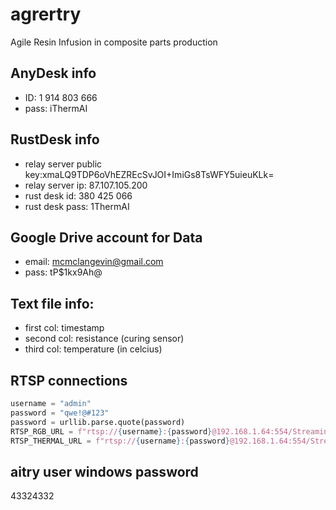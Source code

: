 # agrertry

Agile Resin Infusion in composite parts production

## AnyDesk info

- ID: 1 914 803 666
- pass: iThermAI

## RustDesk info

- relay server public key:xmaLQ9TDP6oVhEZREcSvJOI+ImiGs8TsWFY5uieuKLk=
- relay server ip: 87.107.105.200
- rust desk id: 380 425 066
- rust desk pass: 1ThermAI

## Google Drive account for Data

- email: mcmclangevin@gmail.com
- pass: tP$1kx9Ah@

## Text file info:

- first col: timestamp
- second col: resistance (curing sensor)
- third col: temperature (in celcius)

## RTSP connections

```python
username = "admin"
password = "qwe!@#123"
password = urllib.parse.quote(password)
RTSP_RGB_URL = f"rtsp://{username}:{password}@192.168.1.64:554/Streaming/Channels/101"
RTSP_THERMAL_URL = f"rtsp://{username}:{password}@192.168.1.64:554/Streaming/Channels/102"
```

## aitry user windows password
43324332
